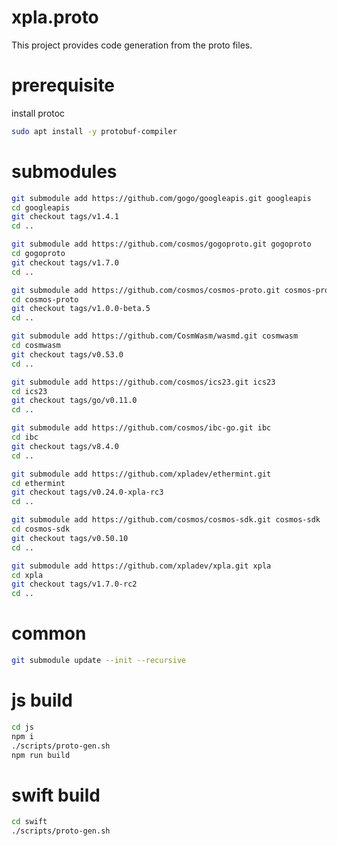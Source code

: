 # xpla.proto

This project provides code generation from the proto files. 

# prerequisite

install protoc

```sh
sudo apt install -y protobuf-compiler
```

# submodules

```sh
git submodule add https://github.com/gogo/googleapis.git googleapis
cd googleapis
git checkout tags/v1.4.1
cd ..
```

```sh
git submodule add https://github.com/cosmos/gogoproto.git gogoproto
cd gogoproto
git checkout tags/v1.7.0
cd ..
```

```sh
git submodule add https://github.com/cosmos/cosmos-proto.git cosmos-proto
cd cosmos-proto
git checkout tags/v1.0.0-beta.5
cd ..
```

```sh
git submodule add https://github.com/CosmWasm/wasmd.git cosmwasm
cd cosmwasm
git checkout tags/v0.53.0
cd ..
```

```sh
git submodule add https://github.com/cosmos/ics23.git ics23
cd ics23
git checkout tags/go/v0.11.0
cd ..
```

```sh
git submodule add https://github.com/cosmos/ibc-go.git ibc
cd ibc
git checkout tags/v8.4.0
cd ..
```

```sh
git submodule add https://github.com/xpladev/ethermint.git
cd ethermint
git checkout tags/v0.24.0-xpla-rc3
cd ..
```

```sh
git submodule add https://github.com/cosmos/cosmos-sdk.git cosmos-sdk
cd cosmos-sdk
git checkout tags/v0.50.10
cd ..
```

```sh
git submodule add https://github.com/xpladev/xpla.git xpla
cd xpla
git checkout tags/v1.7.0-rc2
cd ..
```

# common
```sh
git submodule update --init --recursive
```

# js build

```sh
cd js
npm i
./scripts/proto-gen.sh
npm run build
```

# swift build

```sh
cd swift
./scripts/proto-gen.sh
```